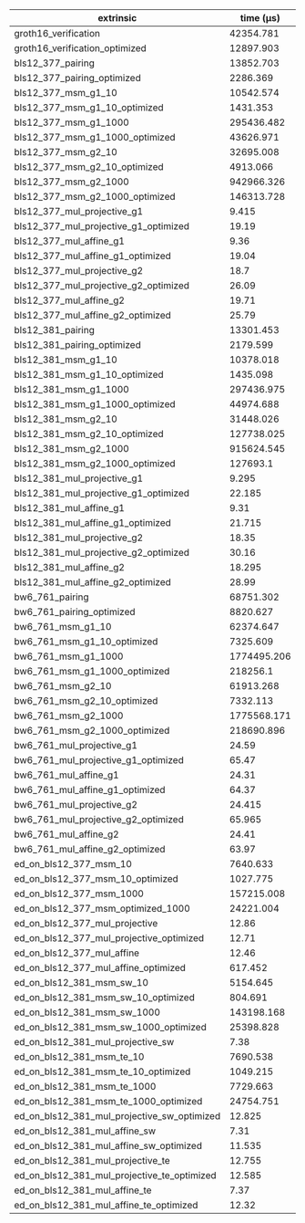 | extrinsic                                   | time (µs)   |
| ------------------------------------------- | ----------- |
| groth16_verification                        | 42354.781   |
| groth16_verification_optimized              | 12897.903   |
| bls12_377_pairing                           | 13852.703   |
| bls12_377_pairing_optimized                 | 2286.369    |
| bls12_377_msm_g1_10                         | 10542.574   |
| bls12_377_msm_g1_10_optimized               | 1431.353    |
| bls12_377_msm_g1_1000                       | 295436.482  |
| bls12_377_msm_g1_1000_optimized             | 43626.971   |
| bls12_377_msm_g2_10                         | 32695.008   |
| bls12_377_msm_g2_10_optimized               | 4913.066    |
| bls12_377_msm_g2_1000                       | 942966.326  |
| bls12_377_msm_g2_1000_optimized             | 146313.728  |
| bls12_377_mul_projective_g1                 | 9.415       |
| bls12_377_mul_projective_g1_optimized       | 19.19       |
| bls12_377_mul_affine_g1                     | 9.36        |
| bls12_377_mul_affine_g1_optimized           | 19.04       |
| bls12_377_mul_projective_g2                 | 18.7        |
| bls12_377_mul_projective_g2_optimized       | 26.09       |
| bls12_377_mul_affine_g2                     | 19.71       |
| bls12_377_mul_affine_g2_optimized           | 25.79       |
| bls12_381_pairing                           | 13301.453   |
| bls12_381_pairing_optimized                 | 2179.599    |
| bls12_381_msm_g1_10                         | 10378.018   |
| bls12_381_msm_g1_10_optimized               | 1435.098    |
| bls12_381_msm_g1_1000                       | 297436.975  |
| bls12_381_msm_g1_1000_optimized             | 44974.688   |
| bls12_381_msm_g2_10                         | 31448.026   |
| bls12_381_msm_g2_10_optimized               | 127738.025  |
| bls12_381_msm_g2_1000                       | 915624.545  |
| bls12_381_msm_g2_1000_optimized             | 127693.1    |
| bls12_381_mul_projective_g1                 | 9.295       |
| bls12_381_mul_projective_g1_optimized       | 22.185      |
| bls12_381_mul_affine_g1                     | 9.31        |
| bls12_381_mul_affine_g1_optimized           | 21.715      |
| bls12_381_mul_projective_g2                 | 18.35       |
| bls12_381_mul_projective_g2_optimized       | 30.16       |
| bls12_381_mul_affine_g2                     | 18.295      |
| bls12_381_mul_affine_g2_optimized           | 28.99       |
| bw6_761_pairing                             | 68751.302   |
| bw6_761_pairing_optimized                   | 8820.627    |
| bw6_761_msm_g1_10                           | 62374.647   |
| bw6_761_msm_g1_10_optimized                 | 7325.609    |
| bw6_761_msm_g1_1000                         | 1774495.206 |
| bw6_761_msm_g1_1000_optimized               | 218256.1    |
| bw6_761_msm_g2_10                           | 61913.268   |
| bw6_761_msm_g2_10_optimized                 | 7332.113    |
| bw6_761_msm_g2_1000                         | 1775568.171 |
| bw6_761_msm_g2_1000_optimized               | 218690.896  |
| bw6_761_mul_projective_g1                   | 24.59       |
| bw6_761_mul_projective_g1_optimized         | 65.47       |
| bw6_761_mul_affine_g1                       | 24.31       |
| bw6_761_mul_affine_g1_optimized             | 64.37       |
| bw6_761_mul_projective_g2                   | 24.415      |
| bw6_761_mul_projective_g2_optimized         | 65.965      |
| bw6_761_mul_affine_g2                       | 24.41       |
| bw6_761_mul_affine_g2_optimized             | 63.97       |
| ed_on_bls12_377_msm_10                      | 7640.633    |
| ed_on_bls12_377_msm_10_optimized            | 1027.775    |
| ed_on_bls12_377_msm_1000                    | 157215.008  |
| ed_on_bls12_377_msm_optimized_1000          | 24221.004   |
| ed_on_bls12_377_mul_projective              | 12.86       |
| ed_on_bls12_377_mul_projective_optimized    | 12.71       |
| ed_on_bls12_377_mul_affine                  | 12.46       |
| ed_on_bls12_377_mul_affine_optimized        | 617.452     |
| ed_on_bls12_381_msm_sw_10                   | 5154.645    |
| ed_on_bls12_381_msm_sw_10_optimized         | 804.691     |
| ed_on_bls12_381_msm_sw_1000                 | 143198.168  |
| ed_on_bls12_381_msm_sw_1000_optimized       | 25398.828   |
| ed_on_bls12_381_mul_projective_sw           | 7.38        |
| ed_on_bls12_381_msm_te_10                   | 7690.538    |
| ed_on_bls12_381_msm_te_10_optimized         | 1049.215    |
| ed_on_bls12_381_msm_te_1000                 | 7729.663    |
| ed_on_bls12_381_msm_te_1000_optimized       | 24754.751   |
| ed_on_bls12_381_mul_projective_sw_optimized | 12.825      |
| ed_on_bls12_381_mul_affine_sw               | 7.31        |
| ed_on_bls12_381_mul_affine_sw_optimized     | 11.535      |
| ed_on_bls12_381_mul_projective_te           | 12.755      |
| ed_on_bls12_381_mul_projective_te_optimized | 12.585      |
| ed_on_bls12_381_mul_affine_te               | 7.37        |
| ed_on_bls12_381_mul_affine_te_optimized     | 12.32       |
